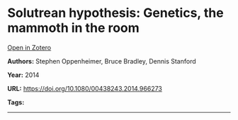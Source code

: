 # Solutrean hypothesis: Genetics, the mammoth in the room
[Open in Zotero](zotero://select/items/@OppenheimerEtAl_2014)

**Authors:** Stephen Oppenheimer, Bruce Bradley, Dennis Stanford

**Year:** 2014

**URL:** https://doi.org/10.1080/00438243.2014.966273

**Tags:**

---